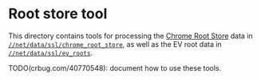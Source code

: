 # Root store tool

This directory contains tools for processing the
[Chrome Root
Store](https://www.chromium.org/Home/chromium-security/root-ca-policy) data in
[`//net/data/ssl/chrome_root_store`](/net/data/ssl/chrome_root_store), as well
as the EV root data in [`//net/data/ssl/ev_roots`](//net/data/ssl/ev_roots).

TODO(crbug.com/40770548): document how to use these tools.
